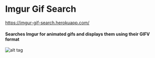 # Imgur Gif Search

https://imgur-gif-search.herokuapp.com/

#### Searches Imgur for animated gifs and displays them using their GIFV format

![alt tag](http://i.imgur.com/8p2xe8p.png)
